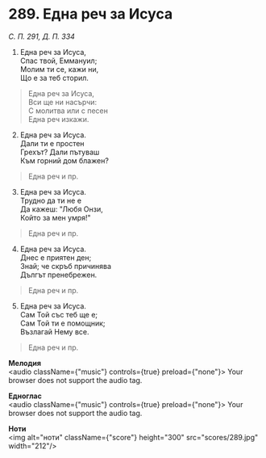 # 289. Една реч за Исуса

_С. П. 291, Д. П. 334_

1. Една реч за Исуса,  
Спас твой, Еммануил;  
Молим ти се, кажи ни,  
Що е за теб сторил.  

> Една реч за Исуса,  
> Вси ще ни насърчи:  
> С молитва или с песен  
> Една реч изкажи.  

2. Една реч за Исуса.  
Дали ти е простен  
Грехът? Дали пътуваш  
Към горний дом блажен?  

> Една реч и пр.  

3. Една реч за Исуса.  
Трудно да ти не е  
Да кажеш: "Любя Онзи,  
Който за мен умря!"  

> Една реч и пр.  

4. Една реч за Исуса.  
Днес е приятен ден;  
Знай; че скръб причинява  
Дългът пренебрежен.  

> Една реч и пр.  

5. Една реч за Исуса.  
Сам Той със теб ще е;  
Сам Той ти е помощник;  
Възлагай Нему все.  

> Една реч и пр.

**Мелодия**  
<audio className={"music"} controls={true} preload={"none"}>
    <source src="mp3/289.mp3" type="audio/mpeg"/>
    Your browser does not support the audio tag.
</audio>

**Едноглас**  
<audio className={"music"} controls={true} preload={"none"}>
    <source src="transp/289.mp3" type="audio/mpeg"/>
    Your browser does not support the audio tag.
</audio>

**Ноти**  
<img alt="ноти" className={"score"} height="300" src="scores/289.jpg" width="212"/>
